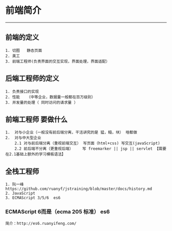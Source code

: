 # 前端简介
--------

## 前端的定义
    1. 切图   静态页面
    2. 美工
    3. 前端工程师(负责界面的交互实现，界面处理，界面适配）
##  后端工程师的定义
    1. 负责接口的实现
    2. 性能   （中等企业，数据量一般都在百万级别） 
    3. 并发量的处理（ 同时访问的请求量 ）
## 前端工程师 要做什么
    1.  对与小企业（一般没有前后端分离，干活讲究的是 猛，糙，块） 啥都做
    2.  对与中大型企业
        2.1 对与前后端分离（重视前端交互） 写页面（html+css) 写交互(javaScript)
        2.2 前后端不分离（更重视后端）    写 freemarker || jsp || servlet 【需要在2.1基础上额外的学习模板语法】
        
## 全栈工程师
    1. 阮一峰 https://github.com/ruanyf/jstraining/blob/master/docs/history.md
    2. JavaScript 
    3. ECMAScript 3/5/6  es6
### ECMAScript 6而是（ecma 205 标准） es6
    简介：http://es6.ruanyifeng.com/




     

